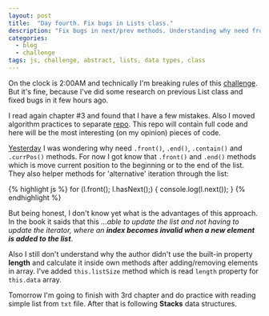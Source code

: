 ```yaml
---
layout: post
title:  "Day fourth. Fix bugs in Lists class."
description: "Fix bugs in next/prev methods. Understanding why need front() and end() methods."
categories:
  - blog
  - challenge
tags: js, challenge, abstract, lists, data types, class
---
```


On the clock is 2:00AM and technically I'm breaking rules of this 
[challenge](/blog/challenge/2015/08/08/challenge-accepted.html).
But it's fine, because I've did some research on previous List class and fixed bugs in it few hours ago.

I read again chapter #3 and found that I have a few mistakes. Also I moved algorithm practices
to separate [repo](https://github.com/mir4a/algorithm-practice). This repo will contain full code
and here will be the most interesting (on my opinion) pieces of code.

[Yesterday](/blog/challenge/2015/08/11/day-three-lists-part2.html) I was wondering why need `.front()`,
`.end()`, `.contain()` and `.currPos()` methods. For now I got know that `.front()` and `.end()` methods
which is move current position to the beginning or to the end of the list. They also helper methods 
for 'alternative' iteration through the list:

{% highlight js %}
for (l.front(); l.hasNext();) {
  console.log(l.next());
}
{% endhighlight %}

But being honest, I don't know yet what is the advantages of this approach. In the book it saids that this
<cite>…able to update the list and not having to update the iterator, where an **index becomes invalid
when a new element is added to the list**</cite>.

Also I still don't understand why the author didn't use the built-in property **length** and calculate it
inside own methods after adding/removing elements in array. I've added `this.listSize` method which is read
`length` property for `this.data` array.

Tomorrow I'm going to finish with 3rd chapter and do practice with reading simple list from `txt` file.
After that is following **Stacks** data structures.
